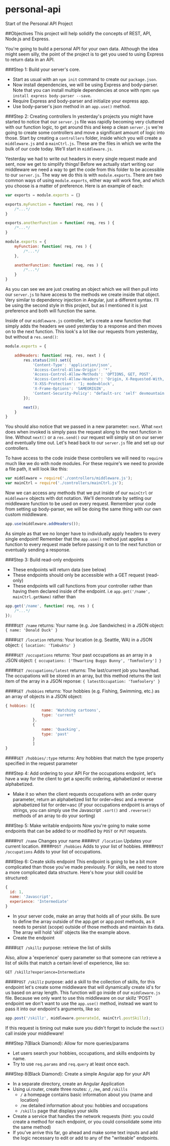 personal-api
============

Start of the Personal API Project

##Objectives
This project will help solidify the concepts of REST, API, Node.js and Express. 

You're going to build a personal API for your own data. Although the idea might seem silly, the point of the project is to get you used to using Express to return data in an API.

###Step 1: Build your server's core.
* Start as usual with an `npm init` command to create our `package.json`.
* Now install dependencies, we will be using Express and body-parser. Note that you can install multiple dependencies at once with npm: `npm install express body-parser --save`.
* Require Express and body-parser and initialize your express app.
* Use body-parser's json method in an `app.use()` method.

###Step 2: Creating controllers
In yesterday's projects you might have started to notice that our `server.js` file was rapidly becoming very cluttered with our function logic, to get around this and keep a clean `server.js` we're going to create some controllers and move a significant amount of logic into those. Start by creating a `controllers` folder, inside which you will create a `middleware.js` and a `mainCtrl.js`. These are the files in which we write the bulk of our code today. We'll start in `middleware.js`.

Yesterday we had to write out headers in every single request made and sent, now we get to simplify things! Before we actually start writing our middleware we need a way to get the code from this folder to be accessible to our `server.js`. The way we do this is with `module.exports`. There are two common ways of using `module.exports`, either way will work fine, and which you choose is a matter of preference. Here is an example of each:
```javascript
var exports = module.exports = {}

exports.myFunction = function( req, res ) {
	/*...*/
}

exports.anotherFunction = function( req, res ) {
	/*...*/
}
```

```javascript
module.exports = {
	myFunction: function( req, res ) {
		/*...*/
	},

	anotherFunction: function( req, res ) {
		/*...*/
	}
}
```
As you can see we are just creating an object which we will then pull into our `server.js` to have access to the methods we create inside that object. Very similar to dependency injection in Angular, just a different syntax. I'll be using the second style in this project, but as I mentioned it is just preference and both will function the same.

Inside of our `middleware.js` controller, let's create a new function that simply adds the headers we used yesterday to a response and then moves on to the next function. This look's a lot like our requests from yesterday, but without a `res.send()`:
```javascript
module.exports = {

	addHeaders: function( req, res, next ) {
		res.status(200).set({
			'Content-Type': 'application/json',
			'Access-Control-Allow-Origin': '*',
			'Access-Control-Allow-Methods': 'OPTIONS, GET, POST',
			'Access-Control-Allow-Headers': 'Origin, X-Requested-With, Content-Type, Accept',
			'X-XSS-Protection': '1; mode=block',
			'X-Frame-Options': 'SAMEORIGIN',
			'Content-Security-Policy': "default-src 'self' devmountain.github.io"
		});

		next();
	}
}
```
You should also notice that we passed in a new parameter: `next`. What `next` does when invoked is simply pass the request along to the next function in line. Without `next()` or a `res.send()` our request will simply sit on our server and eventually time out. Let's head back to our `server.js` file and set up our controllers.

To have access to the code inside these controllers we will need to `require` much like we do with node modules. For these require's we need to provide a file path, it will look like this:
```javascript
var middleware = require('./controllers/middleware.js');
var mainCtrl = require('./controllers/mainCtrl.js');
```
Now we can access any methods that we put inside of our `mainCtrl` or `middleware` objects with dot notation. We'll demonstrate by setting our middleware function to be used on every request. Remember your code from setting up body-parser, we will be doing the same thing with our own custom middleware.
```javascript
app.use(middleware.addHeaders());
```
As simple as that we no longer have to individually apply headers to every single endpoint! Remember that the `app.use()` method just applies a function to every request made before passing it on to the next function or eventually sending a response.

###Step 3: Build read-only endpoints
* These endpoints will return data (see below)
* These endpoints should only be accessible with a GET request (read-only)
* These endpoints will call functions from your controller rather than having them declared inside of the endpoint. i.e `app.get('/name', mainCtrl.getName)` rather than 
```javascript
app.get('/name', function( req, res ) {
	/*...*/
});
```

####`GET /name`
returns: Your name (e.g. Joe Sandwiches) in a JSON object: 
`{ name: 'Donald Duck' }`

####`GET /location`
returns: Your location (e.g. Seattle, WA) in a JSON object: 
`{ location: 'Timbuktu' }`

####`GET /occupations`
returns: Your past occupations as an array in a JSON object: 
`{ occupations: ['Thwarting Buggs Bunny', 'Tomfoolery'] }`

####`GET /occupations/latest`
returns: The last/current job you have/had. The occupations will be stored in an array, but this method returns the last item of the array in a JSON reponse: 
`{ latestOccupation: 'Tomfoolery' }`

####`GET /hobbies`
returns: Your hobbies (e.g. Fishing, Swimming, etc.) as an array of objects in a JSON object: 
```javascript
{ hobbies: [{ 
				name: 'Watching cartoons', 
				type: 'current'
			},
			{
				name: 'Quacking',
				type: 'past'
			}
			]
}
```
####`GET /hobbies/:type`
returns: Any hobbies that match the type property specified in the request parameter

###Step 4: Add ordering to your API
For the occupations endpoint, let's have a way for the client to get a specific ordering, alphabetized or reverse alphabetized.
* Make it so when the client requests occupations with an order query parameter, return an alphabetized list for order=desc and a reverse alphabetized list for order=asc (if your occupations endpoint is arrays of strings, you can simply use the Javascript `.sort()` and `.reverse()` methods of an array to do your sorting)

###Step 5: Make writable endpoints
Now you're going to make some endpoints that can be added to or modified by `POST` or `PUT` requests.

####`PUT /name`
Changes your name
####`PUT /location`
Updates your current location.
####`POST /hobbies`
Adds to your list of hobbies.
####`POST /occupations`
Adds to your list of occupations.

###Step 6: Create skills endpoint
This endpoint is going to be a bit more complicated than those you've made previously. For skills, we need to store a more complicated data structure. Here's how your skill could be structured:

```javascript
{
  id: 1,
  name: 'Javascript',
  experience: 'Intermediate'
}
```

* In your server code, make an array that holds all of your skills. Be sure to define the array outside of the app.get or app.post methods, as it needs to persist (scope) outside of those methods and maintain its data. The array will hold 'skill' objects like the example above.
* Create the endpoint

####`GET /skillz`
purpose: retrieve the list of skills

Also, allow a 'experience' query parameter so that someone can retrieve a list of skills that match a certain level of experience, like so:

`GET /skillz?experience=Intermediate`

####`POST /skillz`
purpose: add a skill to the collection of skills, for this endpoint let's create some middleware that will dynamically create id's for us based on array length. This function will go inside of our `middleware.js` file. Because we only want to use this middleware on our skillz 'POST' endpoint we don't want to use the `app.use()` method, instead we want to pass it into our endpoint's arguments, like so:
```javascript
app.post('/skillz', middleware.generateId, mainCtrl.postSkillz);
```
If this request is timing out make sure you didn't forget to include the `next()` call inside your middleware!

###Step 7(Black Diamond): Allow for more queries/params
* Let users search your hobbies, occupations, and skills endpoints by name.
* Try to use `req.params` and `req.query` at least once each.

###Step 8(Black Diamond): Create a simple Angular app for your API
* In a separate directory, create an Angular Application
* Using ui.router, create three routes: `/`, `/me`, and `/skills`
  * `/` a homepage contains basic information about you (name and location)
  * `/me` detailed information about you: hobbies and occupations
  * `/skills` page that displays your skills
* Create a service that handles the network requests (hint: you could create a method for each endpoint, or you could consolidate some into the same method)
* If you've arrive this far, go ahead and make some text inputs and add the logic necessary to edit or add to any of the "writeable" endpoints.
